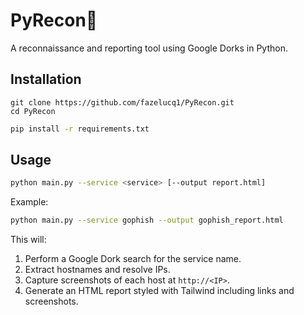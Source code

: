 # PyRecon🧭

A reconnaissance and reporting tool using Google Dorks in Python.

## Installation
```
git clone https://github.com/fazelucq1/PyRecon.git
cd PyRecon
```

```bash
pip install -r requirements.txt
```

## Usage
```bash
python main.py --service <service> [--output report.html]
```
Example:
```bash
python main.py --service gophish --output gophish_report.html
```
This will:
1. Perform a Google Dork search for the service name.
2. Extract hostnames and resolve IPs.
3. Capture screenshots of each host at `http://<IP>`.
4. Generate an HTML report styled with Tailwind including links and screenshots.
